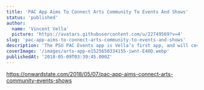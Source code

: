 ```yaml
---
title: 'PAC App Aims To Connect Arts Community To Events And Shows'
status: 'published'
author:
  name: 'Vincent Vella'
  picture: 'https://avatars.githubusercontent.com/u/22749569?v=4'
slug: 'pac-app-aims-to-connect-arts-community-to-events-and-shows'
description: 'The PSU PAC Events app is Vella’s first app, and will certainly provide a nice launching point for his professional career.'
coverImage: '/images/arts-app-e1525650334155-iwnt-E4OD.webp'
publishedAt: '2018-05-09T03:39:45.000Z'
---
```


https://onwardstate.com/2018/05/07/pac-app-aims-connect-arts-community-events-shows